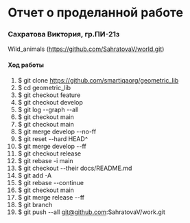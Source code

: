 # Отчет о проделанной работе
### Сахратова Виктория, гр.ПИ-21з
Wild_animals (https://github.com/SahratovaV/world.git)

#### Ход работы
1. $ git clone https://github.com/smartiqaorg/geometric_lib
1. $ cd geometric_lib
1. $ git checkout feature
1. $ git checkout develop
1. $ git log --graph --all
1. $ git checkout main
1. $ git checkout main
1. $ git merge develop --no-ff
1. $ git reset --hard HEAD^
1. $ git merge develop --ff
1. $ git checkout release
1. $ git rebase -i main
1. $ git checkout --their docs/README.md
1. $ git add -A
1. $ git rebase --continue
1. $ git checkout main
1. $ git merge release --ff
1. $ git branch
1. $ git push --all git@github.com:SahratovaV/work.git
